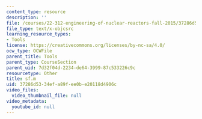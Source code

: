 ```yaml
---
content_type: resource
description: ''
file: /courses/22-312-engineering-of-nuclear-reactors-fall-2015/37286d5334efa89fee0be20118d4906c_sf.m
file_type: text/x-objcsrc
learning_resource_types:
- Tools
license: https://creativecommons.org/licenses/by-nc-sa/4.0/
ocw_type: OCWFile
parent_title: Tools
parent_type: CourseSection
parent_uid: 7d32f04d-2234-de64-3999-87c533226c9c
resourcetype: Other
title: sf.m
uid: 37286d53-34ef-a89f-ee0b-e20118d4906c
video_files:
  video_thumbnail_file: null
video_metadata:
  youtube_id: null
---
```

